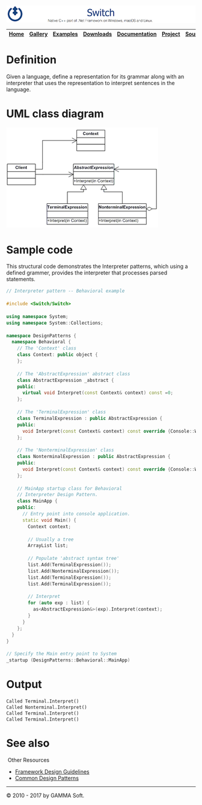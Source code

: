 ![Switch Header](Pictures/SwitchNativeC++port.png)

| [Home](Home.md) | [Gallery](Gallery.md) | [Examples](Examples.md) | [Downloads](Downloads.md) | [Documentation](Documentation.md) | [Project](https://sourceforge.net/projects/switchpro) | [Source](https://github.com/gammasoft71/switch) | [License](License.md) | [Contact](Contact.md) | [GAMMA Soft](https://gammasoft71.wixsite.com/gammasoft) |
|-----------------|-----------------------|-------------------------|-------------------------|-----------------------------------|-------------------------------------------------------|-------------------------------------------------|-----------------------|-----------------------|---------------------------------------------------------|

# Definition

Given a language, define a representation for its grammar along with an interpreter that uses the representation to interpret sentences in the language.

# UML class diagram

![AbstractFactory](Pictures/DesignPatterns/interpreter.gif)

# Sample code

This structural code demonstrates the Interpreter patterns, which using a defined grammer, provides the interpreter that processes parsed statements.

```c++
// Interpreter pattern -- Behavioral example
 
#include <Switch/Switch>
 
using namespace System;
using namespace System::Collections;
 
namespace DesignPatterns {
  namespace Behavioral {
    // The 'Context' class
    class Context: public object {
    };
    
    // The 'AbstractExpression' abstract class
    class AbstractExpression _abstract {
    public:
      virtual void Interpret(const Context& context) const =0;
    };
    
    // The 'TerminalExpression' class
    class TerminalExpression : public AbstractExpression {
    public:
      void Interpret(const Context& context) const override {Console::WriteLine("Called Terminal.Interpret()");}
    };
    
    // The 'NonterminalExpression' class
    class NonterminalExpression : public AbstractExpression {
    public:
      void Interpret(const Context& context) const override {Console::WriteLine("Called Nonterminal.Interpret()");}
    };
    
    // MainApp startup class for Behavioral
    // Interpreter Design Pattern.
    class MainApp {
    public:
      // Entry point into console application.
      static void Main() {
        Context context;
        
        // Usually a tree
        ArrayList list;
        
        // Populate 'abstract syntax tree'
        list.Add(TerminalExpression());
        list.Add(NonterminalExpression());
        list.Add(TerminalExpression());
        list.Add(TerminalExpression());
        
        // Interpret
        for (auto exp : list) {
          as<AbstractExpression&>(exp).Interpret(context);
        }
      }
    };
  }
}
 
// Specify the Main entry point to System
_startup (DesignPatterns::Behavioral::MainApp)
```

# Output

```
Called Terminal.Interpret()
Called Nonterminal.Interpret()
Called Terminal.Interpret()
Called Terminal.Interpret()
```

# See also
​
Other Resources

* [Framework Design Guidelines](FrameworkDesignGuidelines.md)
* [Common Design Patterns](CommonDesignPatterns.md)

______________________________________________________________________________________________

© 2010 - 2017 by GAMMA Soft.
